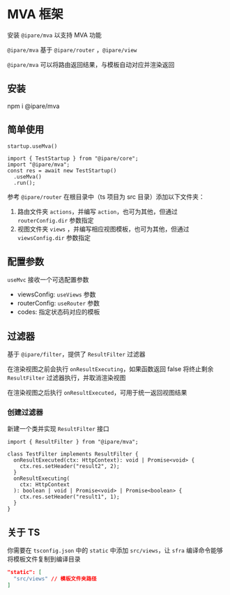# MVA 框架

安装 `@ipare/mva` 以支持 MVA 功能

`@ipare/mva` 基于 `@ipare/router` ，`@ipare/view`

`@ipare/mva` 可以将路由返回结果，与模板自动对应并渲染返回

## 安装

npm i @ipare/mva

## 简单使用

```TS
startup.useMva()
```

```TS
import { TestStartup } from "@ipare/core";
import "@ipare/mva";
const res = await new TestStartup()
  .useMva()
  .run();
```

参考 `@ipare/router` 在根目录中（ts 项目为 src 目录）添加以下文件夹：

1. 路由文件夹 `actions`，并编写 `action`，也可为其他，但通过 `routerConfig.dir` 参数指定
2. 视图文件夹 `views` ，并编写相应视图模板，也可为其他，但通过 `viewsConfig.dir` 参数指定

## 配置参数

`useMvc` 接收一个可选配置参数

- viewsConfig: `useViews` 参数
- routerConfig: `useRouter` 参数
- codes: 指定状态码对应的模板

## 过滤器

基于 `@ipare/filter`，提供了 `ResultFilter` 过滤器

在渲染视图之前会执行 `onResultExecuting`，如果函数返回 false 将终止剩余 `ResultFilter` 过滤器执行，并取消渲染视图

在渲染视图之后执行 `onResultExecuted`，可用于统一返回视图结果

### 创建过滤器

新建一个类并实现 `ResultFilter` 接口

```TS
import { ResultFilter } from "@ipare/mva";

class TestFilter implements ResultFilter {
  onResultExecuted(ctx: HttpContext): void | Promise<void> {
    ctx.res.setHeader("result2", 2);
  }
  onResultExecuting(
    ctx: HttpContext
  ): boolean | void | Promise<void> | Promise<boolean> {
    ctx.res.setHeader("result1", 1);
  }
}
```

## 关于 TS

你需要在 `tsconfig.json` 中的 `static` 中添加 `src/views`，让 `sfra` 编译命令能够将模板文件复制到编译目录

```JSON
"static": [
  "src/views" // 模板文件夹路径
]
```
